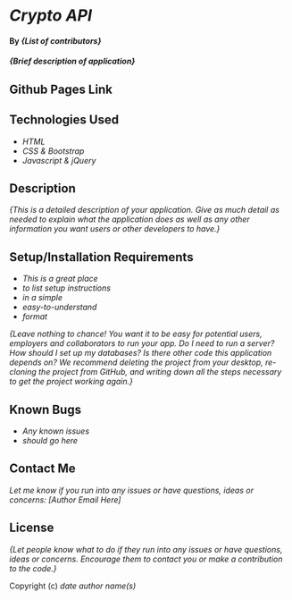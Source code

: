 # _Crypto API_

#### By _**{List of contributors}**_

#### _{Brief description of application}_

## Github Pages Link



## Technologies Used

* _HTML_
* _CSS & Bootstrap_
* _Javascript & jQuery_

## Description

_{This is a detailed description of your application. Give as much detail as needed to explain what the application does as well as any other information you want users or other developers to have.}_

## Setup/Installation Requirements

* _This is a great place_
* _to list setup instructions_
* _in a simple_
* _easy-to-understand_
* _format_

_{Leave nothing to chance! You want it to be easy for potential users, employers and collaborators to run your app. Do I need to run a server? How should I set up my databases? Is there other code this application depends on? We recommend deleting the project from your desktop, re-cloning the project from GitHub, and writing down all the steps necessary to get the project working again.}_

## Known Bugs

* _Any known issues_
* _should go here_

## Contact Me

_Let me know if you run into any issues or have questions, ideas or concerns:_
_[Author Email Here]_

## License

_{Let people know what to do if they run into any issues or have questions, ideas or concerns.  Encourage them to contact you or make a contribution to the code.}_

Copyright (c) _date_ _author name(s)_